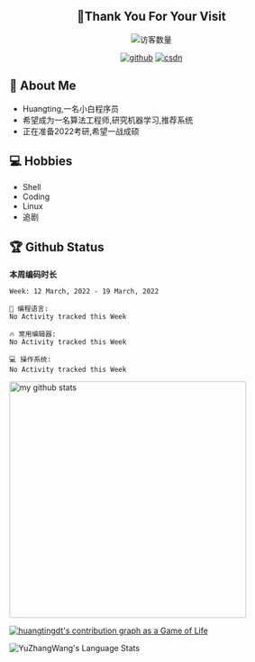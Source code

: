<h2 align="center">👋Thank You For Your Visit</h2>
<div align="center">
<img src="https://profile-counter.glitch.me/Huangtingdt/count.svg" alt="访客数量">
</div>
  <p align="center">
    <a href="https://github.com/Huangtingdt/Huangtingdt"><img src="https://img.shields.io/badge/GitHub-ff79c6" alt="github"></a>
    <a href="https://blog.csdn.net/qq_43531216"><img src="https://img.shields.io/badge/CSDN-cf000e" alt="csdn"></a>
  </p>

## 🤵 About Me

  - Huangting,一名小白程序员
  - 希望成为一名算法工程师,研究机器学习,推荐系统
  - 正在准备2022考研,希望一战成硕

## 💻 Hobbies

  - Shell
  - Coding
  - Linux
  - 追剧

## 🏆 Github Status



  **本周编码时长**

  <!--START_SECTION:waka-->
```text
Week: 12 March, 2022 - 19 March, 2022

💬 编程语言: 
No Activity tracked this Week

🔥 常用编辑器: 
No Activity tracked this Week

💻 操作系统: 
No Activity tracked this Week

```


<!--END_SECTION:waka-->

<p align="left">
<img src="https://github-readme-stats.vercel.app/api?username=huangtingdt&show_icons=true&theme=tokyonight" alt="my github stats" width="420"/>
</P>

  [![huangtingdt's contribution graph as a Game of Life](https://github4life.herokuapp.com/huangtingdt.gif)](https://github4life.herokuapp.com/huangtingdt)

![YuZhangWang's Language Stats](https://github-readme-stats.anuraghazra1.vercel.app/api/top-langs/?username=huangtingdt&show_icons=true)

